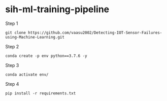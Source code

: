 # sih-ml-training-pipeline



Step 1
```
git clone https://github.com/vaasu2002/Detecting-IOT-Sensor-Failures-using-Machine-Learning.git
```

Step 2
```
conda create -p env python==3.7.6 -y
```
Step 3
```
conda activate env/
```
Step 4
```
pip install -r requirements.txt
```
